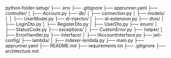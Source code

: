python-folder-setup/
├── .env
├── .gitignore
├── apprunner.yaml
├── controller/
│   ├── Account.py
├── db/
│   ├── connection.py
│   ├── models/
│   │   ├── UserModel.py
├── di-injector/
│   ├── di-extension.py
├── dtos/
│   ├── LoginDto.py
│   ├── RegisterDto.py
│   ├── UserDto.py
├── enum/
│   ├── StatusCode.py
├── exceptions/
│   ├── CustomError.py
├── helper/
│   ├── ErrorHandler.py
├── interface/
│   ├── IAccountInterface.py
├── jwt-config/
├── lambda/
│   ├── indexer-lembda.py
├── main.py
├── apprunner.yaml
├── README.md
├── requirements.txt
├── .gitignore
├── architecture.md